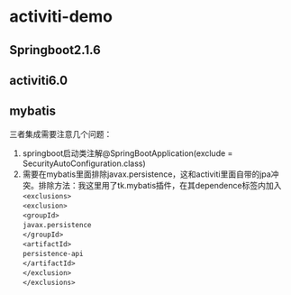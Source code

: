 # activiti-demo
## Springboot2.1.6
## activiti6.0
## mybatis

三者集成需要注意几个问题：
1. springboot启动类注解@SpringBootApplication(exclude = SecurityAutoConfiguration.class)
2. 需要在mybatis里面排除javax.persistence，这和activiti里面自带的jpa冲突。排除方法：我这里用了tk.mybatis插件，在其dependence标签内加入<br>
 `<exclusions>`<br>
    `<exclusion>`<br>
        `<groupId>`<br>
            `javax.persistence`<br>
         `</groupId>`     <br>
         `<artifactId>`<br>
              `persistence-api`<br>
         `</artifactId>`<br>
    `</exclusion>`<br>
  `</exclusions>`<br>
